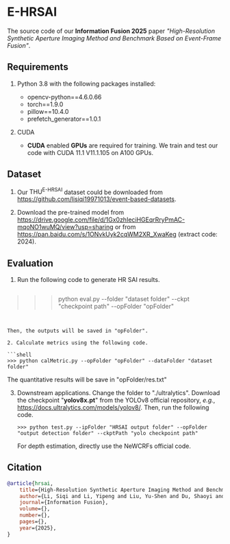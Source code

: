 # E-HRSAI

The source code of our **Information Fusion 2025** paper *"High-Resolution Synthetic Aperture Imaging Method and Benchmark Based on Event-Frame Fusion"*.



## Requirements

1. Python 3.8 with the following packages installed:
   * opencv-python==4.6.0.66
   * torch==1.9.0
   * pillow==10.4.0
   * prefetch_generator==1.0.1
2. CUDA
   
   - **CUDA** enabled **GPUs** are required for training. We train and test our code with CUDA 11.1 V11.1.105 on A100 GPUs.
   
     

## Dataset

1. Our $\text{THU}^\text{E-HRSAI}$ dataset could be downloaded from https://github.com/lisiqi19971013/event-based-datasets. 

2. Download the pre-trained model from https://drive.google.com/file/d/1Gx0zhIeciHGEqrRryPmAC-mqoNO1wuMQ/view?usp=sharing or from https://pan.baidu.com/s/1ONvkUyk2cqWM2XR_XwaKeg (extract code: 2024).

   

## Evaluation

1. Run the following code to generate HR SAI results.

   ```shell
>>> python eval.py --folder "dataset folder" --ckpt "checkpoint path" --opFolder "opFolder"
   ```

   
   Then, the outputs will be saved in "opFolder".
   
2. Calculate metrics using the following code.

   ```shell
   >>> python calMetric.py --opFolder "opFolder" --dataFolder "dataset folder"
   ```

   The quantitative results will be save in "opFolder/res.txt"

3. Downstream applications. Change the folder to "./ultralytics". Download the checkpoint "**yolov8x.pt**" from the YOLOv8 official repository, *e.g.*, https://docs.ultralytics.com/models/yolov8/. Then, run the following code.

   ```shell
   >>> python test.py --ipFolder "HRSAI output folder" --opFolder "output detection folder" --ckptPath "yolo checkpoint path"
   ```

   For depth estimation, directly use the NeWCRFs official code.

   

## Citation

```bib
@article{hrsai,
    title={High-Resolution Synthetic Aperture Imaging Method and Benchmark Based on EventFrame Fusion}, 
    author={Li, Siqi and Li, Yipeng and Liu, Yu-Shen and Du, Shaoyi and Yong, Jun-Hai and Gao, Yue},
    journal={Information Fusion}, 
    volume={},
    number={},
    pages={},
    year={2025},
}
```

